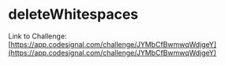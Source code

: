 # deleteWhitespaces

Link to Challenge: [https://app.codesignal.com/challenge/JYMbCfBwmwqWdjgeY](https://app.codesignal.com/challenge/JYMbCfBwmwqWdjgeY)